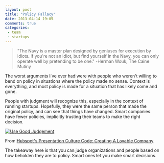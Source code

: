 ```yaml
---
layout: post
title: "Policy Fallacy"
date: 2013-04-14 19:05
comments: true
categories:
 - team
 - startups
---
```


> "The Navy is a master plan designed by geniuses for execution by idiots. If you're not an idiot, but find yourself in the Navy, you can only operate well by pretending to be one."
> -Herman Wouk, The Caine Mutiny

The worst arguments I've ever had were with people who weren't willing to bend
on policy in situations where the policy made no sense. Context is everything,
and most policy is made for a situation that has likely come and gone.

People with judgment will recognize this, especially in the context of running
startups. Hopefully, they were the same person that made the original policy,
and can see that things have changed. Smart companies have fewer policies,
implicitly trusting their teams to make the right decision.

[![Use Good Judgement](/images/user/use_good_judgement.png)](/images/user/use_good_judgement.png)

From [Hubspot's Presentation Culture Code: Creating A Lovable Company](https://www.slideshare.net/HubSpot/the-hubspot-culture-code-creating-a-company-we-love/56)

The takeaway here is that you can judge organizations and people based on how beholden they are to policy. Smart ones let you make smart decisions.
